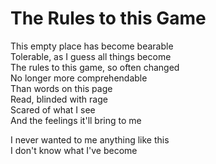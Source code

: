 The Rules to this Game
======================

This empty place has become bearable  
Tolerable, as I guess all things become  
The rules to this game, so often changed  
No longer more comprehendable  
  Than words on this page  
  Read, blinded with rage  
  Scared of what I see  
  And the feelings it'll bring to me  

I never wanted to me anything like this  
I don't know what I've become  
